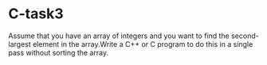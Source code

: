 # C-task3
Assume that you have an array of integers and  you want to find the second-largest element in  the array.Write a C++ or C program to do this in a  single pass without sorting the array.

